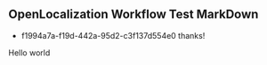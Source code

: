 ## OpenLocalization Workflow Test MarkDown
* f1994a7a-f19d-442a-95d2-c3f137d554e0 
thanks!

Hello world